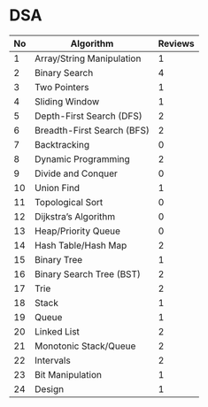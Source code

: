 # DSA

| No | Algorithm | Reviews |
|----|-----------------------------|-------------------|
| 1  | Array/String Manipulation   | 1                 |
| 2  | Binary Search               | 4                 |
| 3  | Two Pointers                | 1                 |
| 4  | Sliding Window              | 1                 |
| 5  | Depth-First Search (DFS)    | 2                 |
| 6  | Breadth-First Search (BFS)  | 2                 |
| 7  | Backtracking                | 0                 |
| 8  | Dynamic Programming         | 2                 |
| 9  | Divide and Conquer          | 0                 |
| 10 | Union Find                  | 1                 |
| 11 | Topological Sort            | 0                 |
| 12 | Dijkstra’s Algorithm        | 0                 |
| 13 | Heap/Priority Queue         | 0                 |
| 14 | Hash Table/Hash Map         | 2                 |
| 15 | Binary Tree                 | 1                 |
| 16 | Binary Search Tree (BST)    | 2                 |
| 17 | Trie                        | 2                 |
| 18 | Stack                       | 1                 |
| 19 | Queue                       | 1                 |
| 20 | Linked List                 | 2                 |
| 21 | Monotonic Stack/Queue       | 2                 |
| 22 | Intervals                   | 2                 |
| 23 | Bit Manipulation            | 1                 |
| 24 | Design                      | 1                 |
